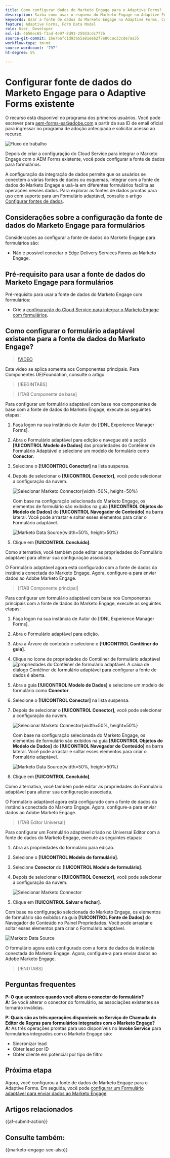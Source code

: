 ```yaml
---
title: Como configurar dados do Marketo Engage para o Adaptive Forms?
description: Saiba como usar o esquema do Marketo Engage no Adaptive Forms.
keywords: Usar a fonte de dados do Marketo Engage no Adaptive Forms, Como conectar uma fonte de dados de instância do Marketo com o formulário? , Conectar um formulário ao Marketo.
feature: Adaptive Forms, Form Data Model
role: User, Developer
exl-id: 4656ec65-f1ad-4e97-8d93-25933cdc7f7b
source-git-commit: 1be7bafc1d93a65a81eeb2f7e86cac33cde7aa35
workflow-type: tm+mt
source-wordcount: '797'
ht-degree: 5%

---
```


# Configurar fonte de dados do Marketo Engage para o Adaptive Forms existente

<span class="preview"> O recurso está disponível no programa dos primeiros usuários. Você pode escrever para aem-forms-ea@adobe.com a partir da sua ID de email oficial para ingressar no programa de adoção antecipada e solicitar acesso ao recurso. </span>

![Fluxo de trabalho](/help/forms/assets/workflow-marketo-2.png)

Depois de criar a configuração do Cloud Service para integrar o Marketo Engage com o AEM Forms existente, você pode configurar a fonte de dados para formulários.

A configuração da integração de dados permite que os usuários se conectem a várias fontes de dados ou esquemas. Integrar com a fonte de dados do Marketo Engage e usá-la em diferentes formulários facilita as operações nesses dados. Para explorar as fontes de dados prontas para uso com suporte para um Formulário adaptável, consulte o artigo [Configurar fontes de dados](/help/forms/configure-data-sources.md).

## Considerações sobre a configuração da fonte de dados do Marketo Engage para formulários

Considerações ao configurar a fonte de dados do Marketo Engage para formulários são:

* Não é possível conectar o Edge Delivery Services Forms ao Marketo Engage.

## Pré-requisito para usar a fonte de dados do Marketo Engage para formulários

Pré-requisito para usar a fonte de dados do Marketo Engage com formulários:

* Crie a [configuração do Cloud Service para integrar o Marketo Engage com formulários](/help/forms/integrate-form-to-marketo-engage.md).

## Como configurar o formulário adaptável existente para a fonte de dados do Marketo Engage?

>[!VIDEO](https://video.tv.adobe.com/v/3442871/marketo-aem-forms-aem-marketo-engage)

<span> Este vídeo se aplica somente aos Componentes principais. Para Componentes UE/Foundation, consulte o artigo.</span>

>[!BEGINTABS]

>[!TAB Componente de base]

Para configurar um formulário adaptável com base nos componentes de base com a fonte de dados do Marketo Engage, execute as seguintes etapas:

1. Faça logon na sua instância de Autor do [!DNL Experience Manager Forms].
1. Abra o Formulário adaptável para edição e navegue até a seção **[!UICONTROL Modelo de Dados]** das propriedades do Contêiner de Formulário Adaptável e selecione um modelo de formulário como **Conector**.
1. Selecione o **[!UICONTROL Conector]** na lista suspensa.
1. Depois de selecionar o **[!UICONTROL Conector]**, você pode selecionar a configuração da nuvem.

   ![Selecionar Marketo Connector](/help/forms/assets/select-marketo-connector-af1.png){width=50%, height=50%}

   Com base na configuração selecionada do Marketo Engage, os elementos de formulário são exibidos na guia **[!UICONTROL Objetos do Modelo de Dados]** do **[!UICONTROL Navegador de Conteúdo]** na barra lateral. Você pode arrastar e soltar esses elementos para criar o Formulário adaptável.

   ![Marketo Data Source](/help/forms/assets/marketo-engage-data-source-af1.png){width=50%, height=50%}

1. Clique em **[!UICONTROL Concluído]**.

Como alternativa, você também pode editar as propriedades do Formulário adaptável para alterar sua configuração associada.

O Formulário adaptável agora está configurado com a fonte de dados da instância conectada do Marketo Engage. Agora, configure-a para enviar dados ao Adobe Marketo Engage.

>[!TAB Componente principal]

Para configurar um formulário adaptável com base nos Componentes principais com a fonte de dados do Marketo Engage, execute as seguintes etapas:

1. Faça logon na sua instância de Autor do [!DNL Experience Manager Forms].

1. Abra o Formulário adaptável para edição.
1. Abra a Árvore de conteúdo e selecione o **[!UICONTROL Contêiner do guia]**.
1. Clique no ícone de propriedades do Contêiner de formulário adaptável ![propriedades do Contêiner de formulário adaptável](/help/forms/assets/configure-icon.svg). A caixa de diálogo Contêiner de formulário adaptável para configurar a fonte de dados é aberta.
1. Abra a guia **[!UICONTROL Modelo de Dados]** e selecione um modelo de formulário como **Conector**.
1. Selecione o **[!UICONTROL Conector]** na lista suspensa.

1. Depois de selecionar o **[!UICONTROL Conector]**, você pode selecionar a configuração da nuvem.

   ![Selecionar Marketo Connector](/help/forms/assets/select-marketo-connector.png){width=50%, height=50%}

   Com base na configuração selecionada do Marketo Engage, os elementos de formulário são exibidos na guia **[!UICONTROL Objetos do Modelo de Dados]** do **[!UICONTROL Navegador de Conteúdo]** na barra lateral. Você pode arrastar e soltar esses elementos para criar o Formulário adaptável.

   ![Marketo Data Source](/help/forms/assets/marketo-engage-data-source.png){width=50%, height=50%}

1. Clique em **[!UICONTROL Concluído]**.

Como alternativa, você também pode editar as propriedades do Formulário adaptável para alterar sua configuração associada.

O Formulário adaptável agora está configurado com a fonte de dados da instância conectada do Marketo Engage. Agora, configure-a para enviar dados ao Adobe Marketo Engage.

>[!TAB Editor Universal]

Para configurar um Formulário adaptável criado no Universal Editor com a fonte de dados do Marketo Engage, execute as seguintes etapas:

1. Abra as propriedades do formulário para edição.
1. Selecione o **[!UICONTROL Modelo de formulário]**.
1. Selecione **Conector** do **[!UICONTROL Modelo de formulário]**.
1. Depois de selecionar o **[!UICONTROL Conector]**, você pode selecionar a configuração da nuvem.

   ![Selecionar Marketo Connector](/help/forms/assets/select-marketo-connector-ue.png)

1. Clique em **[!UICONTROL Salvar e fechar]**.

Com base na configuração selecionada do Marketo Engage, os elementos de formulário são exibidos na guia **[!UICONTROL Fonte de Dados]** do Navegador de Conteúdo no Painel Propriedades. Você pode arrastar e soltar esses elementos para criar o Formulário adaptável.

![Marketo Data Source](/help/forms/assets/marketo-engage-data-source-ue.png)

O formulário agora está configurado com a fonte de dados da instância conectada do Marketo Engage. Agora, configure-a para enviar dados ao Adobe Marketo Engage.

>[!ENDTABS]

## Perguntas frequentes

**P: O que acontece quando você altera o conector do formulário?**\
**A:** Se você alterar o conector do formulário, as associações existentes se tornarão inválidas.

**P: Quais são as três operações disponíveis no Serviço de Chamada do Editor de Regras para formulários integrados com o Marketo Engage?**\
**A:** As três operações prontas para uso disponíveis no **Invoke Service** para formulários integrados com o Marketo Engage são:
* Sincronizar lead
* Obter lead por ID
* Obter cliente em potencial por tipo de filtro

## Próxima etapa

Agora, você configurou a fonte de dados do Marketo Engage para o Adaptive Forms. Em seguida, você pode [configurar um Formulário adaptável para enviar dados ao Marketo Engage](/help/forms/submit-adaptive-form-to-marketo-engage.md).

## Artigos relacionados

{{af-submit-action}}

## Consulte também:

{{marketo-engage-see-also}}

